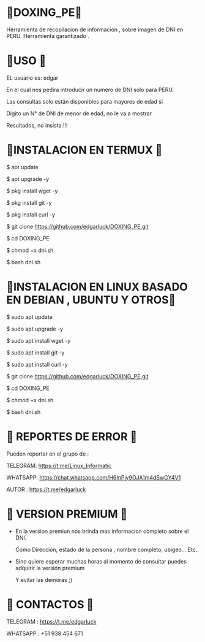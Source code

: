 # 🔰DOXING_PE🔰

Herramienta de recopilacion de informacion , sobre imagen de DNI en PERU. Herramienta garantizado .

# 🔰USO 🔰

EL usuario es: edgar

En el cual nos pedira introducir un numero de DNI solo para PERU.

Las consultas solo están disponibles para mayores de edad si 

Digito un N° de DNI de menor de edad, no le va a mostrar 

Resultados, no insista.!!! 

# 🔰INSTALACION EN TERMUX 🔰

$ apt update

$ apt upgrade -y

$ pkg install wget -y

$ pkg install git -y

$ pkg install curl -y

$ git clone https://github.com/edgarluck/DOXING_PE.git

$ cd DOXING_PE

$ chmod +x dni.sh

$ bash dni.sh

# 🔰INSTALACION EN LINUX BASADO EN DEBIAN , UBUNTU Y OTROS🔰

$ sudo apt update

$ sudo apt upgrade -y

$ sudo apt install wget -y

$ sudo apt install git -y

$ sudo apt install curl -y

$ git clone https://github.com/edgarluck/DOXING_PE.git

$ cd DOXING_PE

$ chmod +x dni.sh

$ bash dni.sh

# 🔰 REPORTES DE ERROR 🔰

Pueden reportar en el grupo de :

TELEGRAM: https://t.me/Linux_Informatic

WHATSAPP: https://chat.whatsapp.com/H6InPiy9OJA1m4dSwGY4V1

AUTOR   : https://t.me/edgarluck

# 🔰 VERSION PREMIUM 🔰

* En la version premiun nos brinda mas informacion completo sobre el DNI.
 
  Como Dirección, estado de la persona , nombre completo, ubigeo... Etc..


* Sino quiere esperar muchas horas al momento de consultar puedes adquirir la versión premium 

  Y evitar las demoras ;) 

# 🔰 CONTACTOS 🔰

TELEGRAM : https://t.me/edgarluck

WHATSAPP : +51 938 454 671
